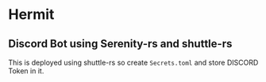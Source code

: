 # Hermit
## Discord Bot using Serenity-rs and shuttle-rs

This is deployed using shuttle-rs so create `Secrets.toml` and store DISCORD Token in it.
